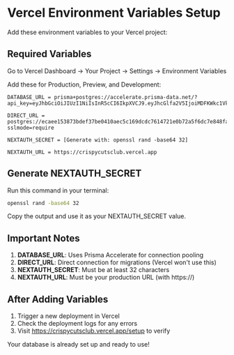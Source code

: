 # Vercel Environment Variables Setup

Add these environment variables to your Vercel project:

## Required Variables

Go to Vercel Dashboard → Your Project → Settings → Environment Variables

Add these for Production, Preview, and Development:

```
DATABASE_URL = prisma+postgres://accelerate.prisma-data.net/?api_key=eyJhbGciOiJIUzI1NiIsInR5cCI6IkpXVCJ9.eyJhcGlfa2V5IjoiMDFKWkc1Vk1IWUhLMkFSWU1GNVo2OTVKTUoiLCJ0ZW5hbnRfaWQiOiJlY2FlZTE1Mzg3M2JkZWYzN2JlMDQxMGFlYzVjMTY5ZGNkYzc2MTQ3MjFlMGI3MmE1ZjZkYzdlODQ4ZmE3OWU4IiwiaW50ZXJuYWxfc2VjcmV0IjoiNDQ0NzczNWItYjY4YS00NTVmLThmYWEtYzkxNjZhNjM4ZmZjIn0.D4EJ2bYIsW8SlKLn7m0b0tQL42KnT46KQzMx_LOo3bA

DIRECT_URL = postgres://ecaee153873bdef37be0410aec5c169dcdc7614721e0b72a5f6dc7e848fa79e8:sk_VfzyaciqJ_TY79j_mWJ1m@db.prisma.io:5432/?sslmode=require

NEXTAUTH_SECRET = [Generate with: openssl rand -base64 32]

NEXTAUTH_URL = https://crispycutsclub.vercel.app
```

## Generate NEXTAUTH_SECRET

Run this command in your terminal:
```bash
openssl rand -base64 32
```

Copy the output and use it as your NEXTAUTH_SECRET value.

## Important Notes

1. **DATABASE_URL**: Uses Prisma Accelerate for connection pooling
2. **DIRECT_URL**: Direct connection for migrations (Vercel won't use this)
3. **NEXTAUTH_SECRET**: Must be at least 32 characters
4. **NEXTAUTH_URL**: Must be your production URL (with https://)

## After Adding Variables

1. Trigger a new deployment in Vercel
2. Check the deployment logs for any errors
3. Visit https://crispycutsclub.vercel.app/setup to verify

Your database is already set up and ready to use!